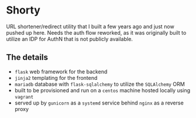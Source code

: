 # Shorty

URL shortener/redirect utility that I built a few years ago and just now pushed up here.  Needs the auth flow reworked, as it was originally built to utilize an IDP for AuthN that is not publicly available.

## The details
 - `flask` web framework for the backend
 - `jinja2` templating for the frontend
 - `mariadb` database with `flask-sqlalchemy` to utilize the `SQLAlchemy` ORM
 - built to be provisioned and run on a `centos` machine hosted locally using `vagrant`
 - served up by `gunicorn` as a `systemd` service behind `nginx` as a reverse proxy

